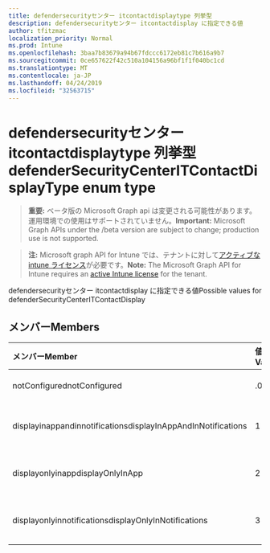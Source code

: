 ```yaml
---
title: defendersecurityセンター itcontactdisplaytype 列挙型
description: defendersecurityセンター itcontactdisplay に指定できる値
author: tfitzmac
localization_priority: Normal
ms.prod: Intune
ms.openlocfilehash: 3baa7b83679a94b67fdccc6172eb81c7b616a9b7
ms.sourcegitcommit: 0ce657622f42c510a104156a96bf1f1f040bc1cd
ms.translationtype: MT
ms.contentlocale: ja-JP
ms.lasthandoff: 04/24/2019
ms.locfileid: "32563715"
---
```

# <a name="defendersecuritycenteritcontactdisplaytype-enum-type"></a><span data-ttu-id="4d78c-103">defendersecurityセンター itcontactdisplaytype 列挙型</span><span class="sxs-lookup"><span data-stu-id="4d78c-103">defenderSecurityCenterITContactDisplayType enum type</span></span>

> <span data-ttu-id="4d78c-104">**重要:** ベータ版の Microsoft Graph api は変更される可能性があります。運用環境での使用はサポートされていません。</span><span class="sxs-lookup"><span data-stu-id="4d78c-104">**Important:** Microsoft Graph APIs under the /beta version are subject to change; production use is not supported.</span></span>

> <span data-ttu-id="4d78c-105">**注:** Microsoft graph API for Intune では、テナントに対して[アクティブな intune ライセンス](https://go.microsoft.com/fwlink/?linkid=839381)が必要です。</span><span class="sxs-lookup"><span data-stu-id="4d78c-105">**Note:** The Microsoft Graph API for Intune requires an [active Intune license](https://go.microsoft.com/fwlink/?linkid=839381) for the tenant.</span></span>

<span data-ttu-id="4d78c-106">defendersecurityセンター itcontactdisplay に指定できる値</span><span class="sxs-lookup"><span data-stu-id="4d78c-106">Possible values for defenderSecurityCenterITContactDisplay</span></span>

## <a name="members"></a><span data-ttu-id="4d78c-107">メンバー</span><span class="sxs-lookup"><span data-stu-id="4d78c-107">Members</span></span>
|<span data-ttu-id="4d78c-108">メンバー</span><span class="sxs-lookup"><span data-stu-id="4d78c-108">Member</span></span>|<span data-ttu-id="4d78c-109">値</span><span class="sxs-lookup"><span data-stu-id="4d78c-109">Value</span></span>|<span data-ttu-id="4d78c-110">説明</span><span class="sxs-lookup"><span data-stu-id="4d78c-110">Description</span></span>|
|:---|:---|:---|
|<span data-ttu-id="4d78c-111">notConfigured</span><span class="sxs-lookup"><span data-stu-id="4d78c-111">notConfigured</span></span>|<span data-ttu-id="4d78c-112">.0</span><span class="sxs-lookup"><span data-stu-id="4d78c-112">0</span></span>|<span data-ttu-id="4d78c-113">Not Configured</span><span class="sxs-lookup"><span data-stu-id="4d78c-113">Not Configured</span></span>|
|<span data-ttu-id="4d78c-114">displayinappandinnotifications</span><span class="sxs-lookup"><span data-stu-id="4d78c-114">displayInAppAndInNotifications</span></span>|<span data-ttu-id="4d78c-115">1 </span><span class="sxs-lookup"><span data-stu-id="4d78c-115">1</span></span>|<span data-ttu-id="4d78c-116">アプリと通知に表示</span><span class="sxs-lookup"><span data-stu-id="4d78c-116">Display in app and in notifications</span></span>|
|<span data-ttu-id="4d78c-117">displayonlyinapp</span><span class="sxs-lookup"><span data-stu-id="4d78c-117">displayOnlyInApp</span></span>|<span data-ttu-id="4d78c-118">2 </span><span class="sxs-lookup"><span data-stu-id="4d78c-118">2</span></span>|<span data-ttu-id="4d78c-119">アプリにのみ表示する</span><span class="sxs-lookup"><span data-stu-id="4d78c-119">Display only in app</span></span>|
|<span data-ttu-id="4d78c-120">displayonlyinnotifications</span><span class="sxs-lookup"><span data-stu-id="4d78c-120">displayOnlyInNotifications</span></span>|<span data-ttu-id="4d78c-121">3 </span><span class="sxs-lookup"><span data-stu-id="4d78c-121">3</span></span>|<span data-ttu-id="4d78c-122">通知にのみ表示する</span><span class="sxs-lookup"><span data-stu-id="4d78c-122">Display only in notifications</span></span>|





